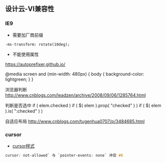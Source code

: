## 设计云-VI兼容性

### IE9

- 需要加厂商前缀
```
-ms-transform: rotate(10deg);
```

- 不能使用属性



https://autoprefixer.github.io/


@media screen and (min-width: 480px) {
    body {
        background-color: lightgreen;
    }
}

浏览器判断
http://www.cnblogs.com/leadzen/archive/2008/09/06/1285764.html

判断是否选中
if ( elem.checked )
if ( $( elem ).prop( "checked" ) )
if ( $( elem ).is( ":checked" ) )

自适应布局
http://www.cnblogs.com/tugenhua0707/p/3484685.html

### cursor
- [cursor样式](https://css-tricks.com/almanac/properties/c/cursor/)
```css
cursor: not-allowed` 与 `pointer-events: none` 冲突 #6
```
